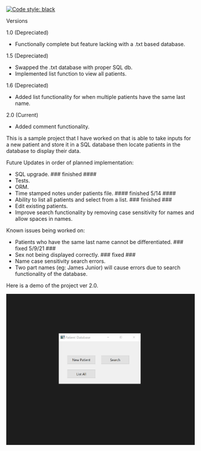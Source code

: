 [![Code style: black](https://img.shields.io/badge/code%20style-black-000000.svg)](https://github.com/psf/black)

Versions

1.0 (Depreciated)
- Functionally complete but feature lacking with a .txt based database.

1.5 (Depreciated)
- Swapped the .txt database with proper SQL db.
- Implemented list function to view all patients.

1.6 (Depreciated)
- Added list functionality for when multiple patients have the same last name. 

2.0 (Current)
- Added comment functionality. 

This is a sample project that I have worked on that is able to take inputs for a new patient and store it in a SQL database then locate patients in the database to display their data. 

Future Updates in order of planned implementation: 
- SQL upgrade. ### finished ####
- Tests.
- ORM.
- Time stamped notes under patients file. #### finished 5/14 ####
- Ability to list all patients and select from a list. ### finished ###
- Edit existing patients.
- Improve search functionality by removing case sensitivity for names and allow spaces in names.



Known issues being worked on:
- Patients who have the same last name cannot be differentiated. ### fixed 5/9/21 ###
- Sex not being displayed correctly. ### fixed ###
- Name case sensitivity search errors.
- Two part names (eg: James Junior) will cause errors due to search functionality of the database.


Here is a demo of the project ver 2.0.

![](https://github.com/Nakadie/Hospital-Database/blob/main/ver2%20demo.gif)
